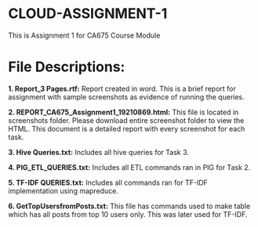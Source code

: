 # CLOUD-ASSIGNMENT-1
This is Assignment 1 for CA675 Course Module


# File Descriptions:

**1. Report_3 Pages.rtf:** Report created in word. This is a brief report for assignment with sample screenshots as evidence of running the queries.

**2. REPORT_CA675_Assignment1_19210869.html:** This file is located in screenshots folder. Please download entire screenshot folder to view the HTML. This document is a detailed report with every screenshot for each task.

**3. Hive Queries.txt:**  Includes all hive queries for Task 3.

**4. PIG_ETL_QUERIES.txt:** Includes all ETL commands ran in PIG for Task 2.

**5. TF-IDF QUERIES.txt:** Includes all commands ran for TF-IDF implementation using mapreduce.

**6. GetTopUsersfromPosts.txt:** This file has commands used to make table which has all posts from top 10 users only. This was later used for TF-IDF.
